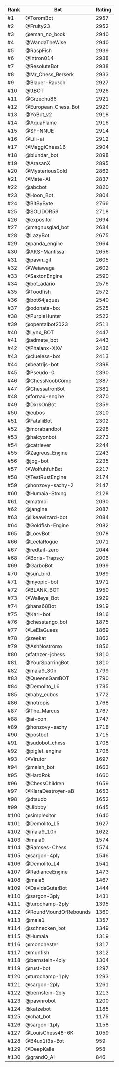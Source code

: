 Rank|Bot|Rating
---|---|---
#1|@ToromBot|2957
#2|@Fruity23|2952
#3|@eman_no_book|2940
#4|@WandaTheWise|2940
#5|@RaspFish|2939
#6|@Intron014|2938
#7|@ResoluteBot|2938
#8|@Mr_Chess_Berserk|2933
#9|@Blauer-Rausch|2927
#10|@ttBOT|2926
#11|@Grzechu86|2921
#12|@European_Chess_Bot|2920
#13|@YoBot_v2|2918
#14|@AquaFlame|2916
#15|@SF-NNUE|2914
#16|@Lili-ai|2912
#17|@MaggiChess16|2904
#18|@blundar_bot|2898
#19|@ArasanX|2895
#20|@MysteriousGold|2862
#21|@Mate-AI|2837
#22|@abcbot|2820
#23|@Hoon_Bot|2804
#24|@BitByByte|2766
#25|@SOLIDOR59|2718
#26|@expositor|2694
#27|@magnusglad_bot|2684
#28|@LazyBot|2675
#29|@panda_engine|2664
#30|@AKS-Mantissa|2656
#31|@pawn_git|2605
#32|@Weiawaga|2602
#33|@SaxtonEngine|2590
#34|@bot_adario|2576
#35|@Toodfish|2572
#36|@bot64jaques|2540
#37|@odonata-bot|2525
#38|@PurpleHunter|2522
#39|@opentalbot2023|2511
#40|@Lynx_BOT|2447
#41|@admete_bot|2443
#42|@Phalanx-XXV|2436
#43|@clueless-bot|2413
#44|@beatrijs-bot|2398
#45|@Pseudo-0|2390
#46|@ChessNoobComp|2387
#47|@ChessatronBot|2381
#48|@fornax-engine|2370
#49|@DxrkOnBot|2359
#50|@eubos|2310
#51|@FataliiBot|2302
#52|@morabandbot|2298
#53|@halcyonbot|2273
#54|@catriever|2244
#55|@Zagreus_Engine|2243
#56|@jpg-bot|2235
#57|@WolfuhfuhBot|2217
#58|@TestRustEngine|2174
#59|@honzovy-sachy-2|2147
#60|@Humaia-Strong|2128
#61|@matmoi|2090
#62|@jangine|2087
#63|@likeawizard-bot|2084
#64|@Goldfish-Engine|2082
#65|@LoevBot|2078
#66|@LeelaRogue|2071
#67|@redtail-zero|2044
#68|@Boris-Trapsky|2006
#69|@GarboBot|1999
#70|@sun_bird|1989
#71|@myopic-bot|1971
#72|@BLANK_BOT|1950
#73|@Walleye_Bot|1929
#74|@hans68Bot|1919
#75|@Karl-bot|1916
#76|@chesstango_bot|1875
#77|@LeElaGuess|1869
#78|@zeekat|1862
#79|@AshNostromo|1856
#80|@fathzer-jchess|1810
#81|@YourSparringBot|1810
#82|@maia9_30n|1799
#83|@QueensGamBOT|1790
#84|@Demolito_L6|1785
#85|@baby_eubos|1772
#86|@notropis|1768
#87|@The_Marcus|1767
#88|@ai-con|1747
#89|@honzovy-sachy|1718
#90|@postbot|1715
#91|@sudobot_chess|1708
#92|@piglet_engine|1706
#93|@Virutor|1697
#94|@melsh_bot|1663
#95|@HardRok|1660
#96|@ChessChildren|1659
#97|@KlaraDestroyer-aB|1653
#98|@dtsudo|1652
#99|@Jibbby|1645
#100|@simplexitor|1640
#101|@Demolito_L5|1627
#102|@maia9_10n|1622
#103|@maia9|1574
#104|@Ramses-Chess|1574
#105|@sargon-4ply|1546
#106|@Demolito_L4|1541
#107|@RadianceEngine|1473
#108|@maia5|1467
#109|@DavidsGuterBot|1444
#110|@sargon-3ply|1431
#111|@turochamp-2ply|1395
#112|@RoundMoundOfRebounds|1360
#113|@maia1|1357
#114|@schnecken_bot|1349
#115|@Humaia|1319
#116|@monchester|1317
#117|@munfish|1312
#118|@bernstein-4ply|1304
#119|@rust-bot|1297
#120|@turochamp-1ply|1293
#121|@sargon-2ply|1261
#122|@bernstein-2ply|1213
#123|@pawnrobot|1200
#124|@katzebot|1185
#125|@chat_bot|1175
#126|@sargon-1ply|1158
#127|@LouisChess48-6K|1059
#128|@B4ux1t3s-Bot|959
#129|@DeepKalle|958
#130|@grandQ_AI|846
